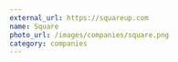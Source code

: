```yaml
---
external_url: https://squareup.com
name: Square
photo_url: /images/companies/square.png
category: companies
---
```

